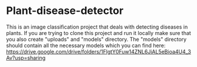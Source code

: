 # Plant-disease-detector

This is an image classification project that deals with detecting diseases in plants.
If you are trying to clone this project and run it locally make sure that you also create "uploads" and "models" directory.
The "models" directory should contain all the necessary models which you can find here: https://drive.google.com/drive/folders/1FlgtY0Fuw14ZNL6JiAL5eBioa4U4_3Av?usp=sharing
